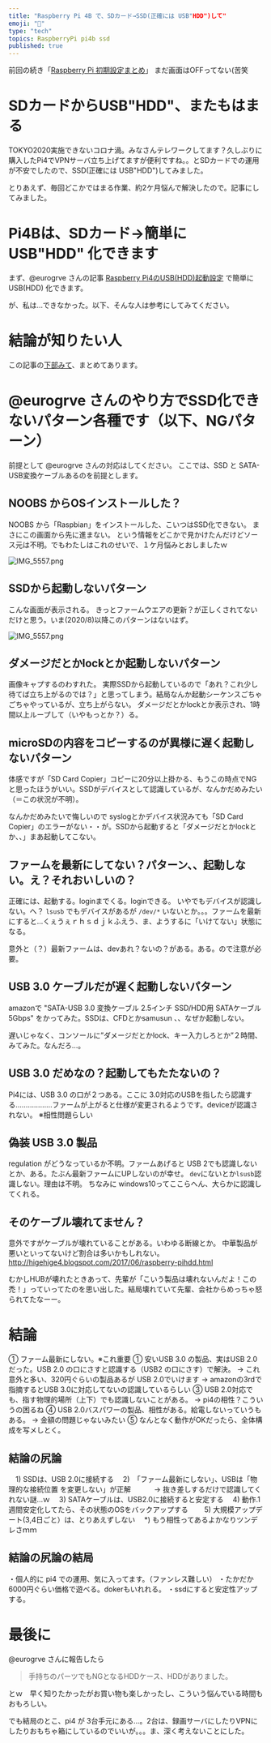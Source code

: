 ```yaml
---
title: "Raspberry Pi 4B で、SDカード→SSD(正確には USB"HDD")して"
emoji: "📝"
type: "tech"
topics: RaspberryPi pi4b ssd
published: true
---
```


前回の続き「[Raspberry Pi 初期設定まとめ](https://qiita.com/murachi1208/items/79706fce06a201231216)」 まだ画面はOFFってない(苦笑

# SDカードからUSB"HDD"、またもはまる
TOKYO2020実施できないコロナ渦。みなさんテレワークしてます？久しぶりに購入したPi4でVPNサーバ立ち上げてますが便利ですね。。とSDカードでの運用が不安でしたので、SSD(正確には USB"HDD")してみました。

とりあえず、毎回どこかではまる作業、約2ケ月悩んで解決したので。記事にしてみました。

# Pi4Bは、SDカード→簡単に USB"HDD" 化できます

まず、@eurogrve さんの記事
[Raspberry Pi4のUSB(HDD)起動設定](https://qiita.com/eurogrve/items/4802d18321cfbe72157b) で簡単に USB(HDD) 化できます。

が、私は…できなかった。以下、そんな人は参考にしてみてください。

# 結論が知りたい人
この記事の[下部みて](https://qiita.com/murachi1208/items/9a363e3aaf96ec1402b8)、まとめてあります。

# @eurogrve さんのやり方でSSD化できないパターン各種です（以下、NGパターン）
前提として @eurogrve さんの対応はしてください。
ここでは、SSD と SATA-USB変換ケーブルあるのを前提とします。

## NOOBS からOSインストールした？
NOOBS から「Raspbian」をインストールした、こいつはSSD化できない。
まさにこの画面から先に進まない。
という情報をどこかで見かけたんだけどソース元は不明。でもわたしはこれのせいで、１ケ月悩みとおしましたｗ

![IMG_5557.png](https://qiita-image-store.s3.ap-northeast-1.amazonaws.com/0/44540/6195f77d-265d-e3a2-d518-506558f3eb35.png)


## SSDから起動しないパターン

こんな画面が表示される。
きっとファームウエアの更新？が正しくされてないだけと思う。いま(2020/8)以降このパターンはないはず。

![IMG_5557.png](https://qiita-image-store.s3.ap-northeast-1.amazonaws.com/0/44540/6195f77d-265d-e3a2-d518-506558f3eb35.png)

## ダメージだとかlockとか起動しないパターン

画像キャプするのわすれた。
実際SSDから起動しているので「あれ？これ少し待てば立ち上がるのでは？」と思ってしまう。結局なんか起動シーケンスごちゃごちゃやっているが、立ち上がらない。
ダメージだとかlockとか表示され、1時間以上ループして（いやもっとか？）る。

## microSDの内容をコピーするのが異様に遅く起動しないパターン

体感ですが「SD Card Copier」コピーに20分以上掛かる、もうこの時点でNGと思ったほうがいい。SSDがデバイスとして認識しているが、なんかだめみたい（＝この状況が不明）。

なんかだめみたいで悔しいので syslogとかデバイス状況みても「SD Card Copier」のエラーがない・・が。SSDから起動すると「ダメージだとかlockとか、、」まあ起動してこない。

## ファームを最新にしてない？パターン、、起動しない。え？それおいしいの？

正確には、起動する。loginまでくる。loginできる。
いやでもデバイスが認識しない。へ？ `lsusb` でもデバイスがあるが `/dev/*` いないとか。。。ファームを最新にすると…くぇうぇｒｈｓｄｊｋふえう、ま、ようするに「いけてない」状態になる。

意外と（？）最新ファームは、devあれ？ないの？がある。ある。ので注意が必要。

## USB 3.0 ケーブルだが遅く起動しないパターン

amazonで "SATA-USB 3.0 変換ケーブル 2.5インチ SSD/HDD用 SATAケーブル 5Gbps" をかってみた。SSDは、CFDとかsamusun 、、なぜか起動しない。

遅いじゃなく、コンソールに”ダメージだとかlock、キー入力しろとか”２時間、みてみた。なんだろ…。

## USB 3.0 だめなの？起動してもたたないの？

Pi4には、USB 3.0 の口が２つある。ここに 3.0対応のUSBを指したら認識する………………ファームが上がると仕様が変更されるようです。deviceが認識されない。
※相性問題らしい

## 偽装 USB 3.0 製品

regulation がどうなっているか不明。ファームあげると USB 2でも認識しないとか、ある。たぶん最新ファームにUPしないのが幸せ。
`dev`にないとか`lsusb`認識しない。理由は不明。
ちなみに windows10ってここらへん、大らかに認識してくれる。

## そのケーブル壊れてません？
意外ですがケーブルが壊れていることがある。いわゆる断線とか。
中華製品が悪いといってないけど割合は多いかもしれない。
http://higehige4.blogspot.com/2017/06/raspberry-pihdd.html

むかしHUBが壊れたときあって、先輩が「こいう製品は壊れないんだよ！この禿！」っていってたのを思い出した。結局壊れていて先輩、会社からめっちゃ怒られてたなーー。

# 結論

① ファーム最新にしない。※これ重要
① 安いUSB 3.0 の製品、実はUSB 2.0だった。USB 2.0 の口にさすと認識する（USB2 の口にさす）で解決。
→ これ意外と多い、320円ぐらいの製品あるが USB 2.0でいけます
→ amazonの3rdで指摘するとUSB 3.0に対応してないの認識しているらしい
③ USB 2.0対応でも、指す物理的場所（上下）でも認識しないことがある。
→ pi4の相性？こういうの困るね
④ USB 2.0バスパワーの製品、相性がある。給電しないっていうもある。
→ 金額の問題じゃないみたい
⑤ なんとなく動作がOKだったら、全体構成を写メしとく。


## 結論の尻論
　1) SSDは、USB 2.0に接続する
　2)　「ファーム最新にしない」、USBは「物理的な接続位置
を変更しない」が正解
　　　→ 抜き差しするだけで認識してくれない謎…ｗ
　3) SATAケーブルは、USB2.0に接続すると安定する
　4) 動作.1週間安定化してたら、その状態のOSをバックアップする　
　5) 大規模アップデート(3,4日ごと）は、とりあえずしない
　*) もう相性ってあるよかなりツンデレさｍｍ

## 結論の尻論の結局

・個人的に pi4 での運用、気に入ってます。（ファンレス難しい）
・たかだか6000円ぐらい価格で遊べる。dokerもいれれる。
・ssdにすると安定性アップする。

# 最後に

@eurogrve さんに報告したら

> 手持ちのパーツでもNGとなるHDDケース、HDDがありました。

とｗ　早く知りたかったがお買い物も楽しかったし、こういう悩んでいる時間もおもろしい。

でも結局のとこ、pi4 が 3台手元にある…。2台は、録画サーバにしたりVPNにしたりおもちゃ箱にしているのでいいが。。。ま、深く考えないことにした。









